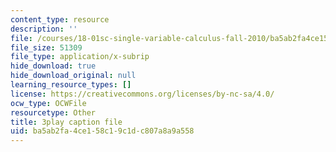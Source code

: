 ```yaml
---
content_type: resource
description: ''
file: /courses/18-01sc-single-variable-calculus-fall-2010/ba5ab2fa4ce158c19c1dc807a8a9a558_PNTnmH6jsRI.vtt
file_size: 51309
file_type: application/x-subrip
hide_download: true
hide_download_original: null
learning_resource_types: []
license: https://creativecommons.org/licenses/by-nc-sa/4.0/
ocw_type: OCWFile
resourcetype: Other
title: 3play caption file
uid: ba5ab2fa-4ce1-58c1-9c1d-c807a8a9a558
---
```

